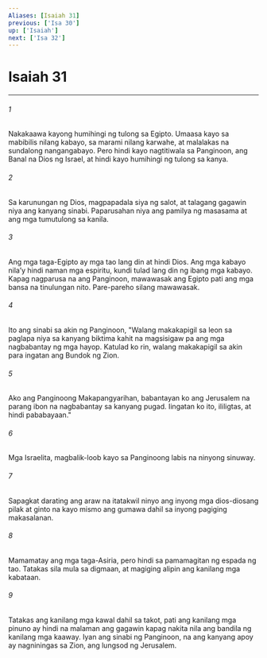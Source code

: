 ```yaml
---
Aliases: [Isaiah 31]
previous: ['Isa 30']
up: ['Isaiah']
next: ['Isa 32']
---
```

# Isaiah 31

***


###### 1 


Nakakaawa kayong humihingi ng tulong sa Egipto. Umaasa kayo sa mabibilis nilang kabayo, sa marami nilang karwahe, at malalakas na sundalong nangangabayo. Pero hindi kayo nagtitiwala sa Panginoon, ang Banal na Dios ng Israel, at hindi kayo humihingi ng tulong sa kanya. 


###### 2 


Sa karunungan ng Dios, magpapadala siya ng salot, at talagang gagawin niya ang kanyang sinabi. Paparusahan niya ang pamilya ng masasama at ang mga tumutulong sa kanila. 


###### 3 


Ang mga taga-Egipto ay mga tao lang din at hindi Dios. Ang mga kabayo nilaʼy hindi naman mga espiritu, kundi tulad lang din ng ibang mga kabayo. Kapag nagparusa na ang Panginoon, mawawasak ang Egipto pati ang mga bansa na tinulungan nito. Pare-pareho silang mawawasak. 


###### 4 


Ito ang sinabi sa akin ng Panginoon, "Walang makakapigil sa leon sa paglapa niya sa kanyang biktima kahit na magsisigaw pa ang mga nagbabantay ng mga hayop. Katulad ko rin, walang makakapigil sa akin para ingatan ang Bundok ng Zion. 


###### 5 


Ako ang Panginoong Makapangyarihan, babantayan ko ang Jerusalem na parang ibon na nagbabantay sa kanyang pugad. Iingatan ko ito, ililigtas, at hindi pababayaan." 


###### 6 


Mga Israelita, magbalik-loob kayo sa Panginoong labis na ninyong sinuway. 


###### 7 


Sapagkat darating ang araw na itatakwil ninyo ang inyong mga dios-diosang pilak at ginto na kayo mismo ang gumawa dahil sa inyong pagiging makasalanan. 


###### 8 


Mamamatay ang mga taga-Asiria, pero hindi sa pamamagitan ng espada ng tao. Tatakas sila mula sa digmaan, at magiging alipin ang kanilang mga kabataan. 


###### 9 


Tatakas ang kanilang mga kawal dahil sa takot, pati ang kanilang mga pinuno ay hindi na malaman ang gagawin kapag nakita nila ang bandila ng kanilang mga kaaway. Iyan ang sinabi ng Panginoon, na ang kanyang apoy ay nagniningas sa Zion, ang lungsod ng Jerusalem.
